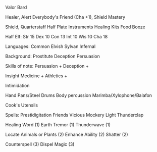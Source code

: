 
Valor Bard

Healer, Alert
Everybody's Friend (Cha +1), Shield Mastery

Shield, Quarterstaff
Half Plate
Instruments
Healing Kits
Food
Booze

Half Elf:
  Str 15
  Dex 10
  Con 13
  Int 10
  Wis 10
  Cha 18

Languages:
  Common
  Elvish
  Sylvan
  Infernal

Background: Prostitute
  Deception
  Persuasion

Skills of note:
  Persuasion +
  Deception +

  Insight
  Medicine +
  Athletics +

  Intimidation
  
  Hand Pans/Steel Drums
  Body percussion
  Marimba/Xylophone/Balafon

  Cook's Utensils

Spells:
  Prestidigitation
  Friends
  Vicious Mockery
  Light
  Thunderclap
  
  Healing Word (1)
  Earth Tremor (1)
  Thunderwave (1)

  Locate Animals or Plants (2)
  Enhance Ability (2)
  Shatter (2)
  
  Counterspell (3)
  Dispel Magic (3)
